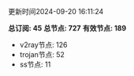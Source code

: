 更新时间2024-09-20 16:11:24

**总订阅: 45**
**总节点: 727**
**有效节点: 189**
- v2ray节点: 126
- trojan节点: 52
- ss节点: 11

